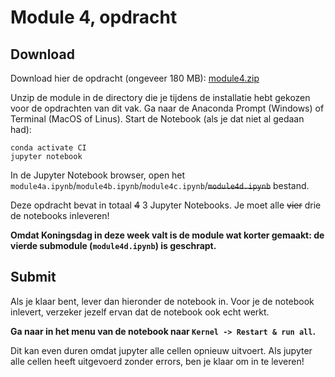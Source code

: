 # Module 4, opdracht

## Download

Download hier de opdracht (ongeveer 180 MB): [module4.zip](https://surfdrive.surf.nl/files/index.php/s/lMpAwE4vJcN9Z4n)

Unzip de module in de directory die je tijdens de installatie hebt gekozen voor de opdrachten van dit vak. Ga naar de Anaconda Prompt (Windows) of Terminal (MacOS of Linus). Start de Notebook (als je dat niet al gedaan had):

    conda activate CI
    jupyter notebook

In de Jupyter Notebook browser, open het `module4a.ipynb`/`module4b.ipynb`/`module4c.ipynb`/<s>`module4d.ipynb`</s> bestand.

Deze opdracht bevat in totaal <s>4</s> 3 Jupyter Notebooks. Je moet alle <s>vier</s> drie de notebooks inleveren!

**Omdat Koningsdag in deze week valt is de module wat korter gemaakt: de vierde submodule (`module4d.ipynb`) is geschrapt.**

## Submit

Als je klaar bent, lever dan hieronder de notebook in. Voor je de notebook inlevert, verzeker jezelf ervan dat de notebook ook echt werkt.

**Ga naar in het menu van de notebook naar `Kernel -> Restart & run all`.**

Dit kan even duren omdat jupyter alle cellen opnieuw uitvoert. Als jupyter alle cellen heeft uitgevoerd zonder errors, ben je klaar om in te leveren!
